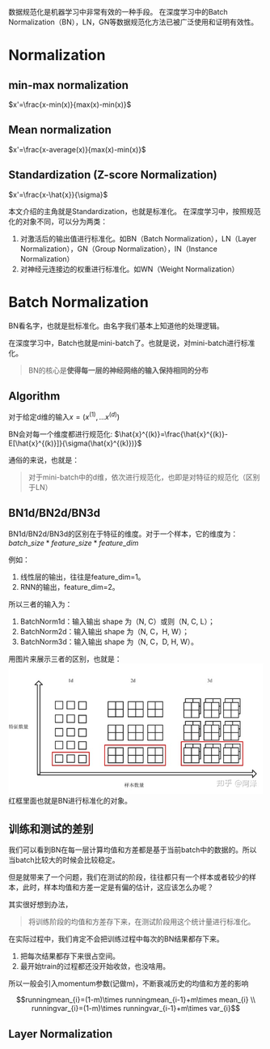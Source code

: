 数据规范化是机器学习中非常有效的一种手段。
在深度学习中的Batch Normalization（BN），LN，GN等数据规范化方法已被广泛使用和证明有效性。

# Normalization
## min-max normalization
$x'=\frac{x-min(x)}{max(x)-min(x)}$

## Mean normalization
$x'=\frac{x-average(x)}{max(x)-min(x)}$

## Standardization (Z-score Normalization)
$x'=\frac{x-\hat{x}}{\sigma}$

本文介绍的主角就是Standardization，也就是标准化。
在深度学习中，按照规范化的对象不同，可以分为两类：
1. 对激活后的输出值进行标准化。如BN（Batch Normalization），LN（Layer Normalization），GN（Group Normalization），IN（Instance Normalization）
2. 对神经元连接边的权重进行标准化。如WN（Weight Normalization）

# Batch Normalization
BN看名字，也就是批标准化。由名字我们基本上知道他的处理逻辑。

在深度学习中，Batch也就是mini-batch了。也就是说，对mini-batch进行标准化。

>BN的核心是**使得每一层的神经网络的输入保持相同的分布**

## Algorithm
对于给定d维的输入$x=(x^{(1)},...x^{(d)})$

BN会对每一个维度都进行规范化:
$\hat{x}^{(k)}=\frac{\hat{x}^{(k)}-E[\hat{x}^{(k)}]}{\sigma(\hat{x}^{(k)})}$

通俗的来说，也就是：
>对于mini-batch中的d维，依次进行规范化，也即是对特征的规范化（区别于LN）

## BN1d/BN2d/BN3d
BN1d/BN2d/BN3d的区别在于特征的维度。对于一个样本，它的维度为：
$batch\_size*feature\_size*feature\_dim$

例如：
1. 线性层的输出，往往是feature_dim=1。
2. RNN的输出，feature_dim=2。

所以三者的输入为：
1. BatchNorm1d：输入输出 shape 为（N, C）或则（N, C, L）；
2. BatchNorm2d：输入输出 shape 为（N, C，H, W）；
3. BatchNorm3d：输入输出 shape 为（N, C，D, H, W）。


用图片来展示三者的区别，也就是：
![](pics/BN.jpg)
红框里面也就是BN进行标准化的对象。

## 训练和测试的差别
我们可以看到BN在每一层计算均值和方差都是基于当前batch中的数据的。所以当batch比较大的时候会比较稳定。

但是就带来了一个问题，我们在测试的阶段，往往都只有一个样本或者较少的样本，此时，样本均值和方差一定是有偏的估计，这应该怎么办呢？

其实很好想到办法，
>将训练阶段的均值和方差存下来，在测试阶段用这个统计量进行标准化。

在实际过程中，我们肯定不会把训练过程中每次的BN结果都存下来。
1. 把每次结果都存下来很占空间。
2. 最开始train的过程都还没开始收敛，也没啥用。

所以一般会引入momentum参数(记做m)，不断衰减历史的均值和方差的影响

$$runningmean_{i}=(1-m)\times runningmean_{i-1}+m\times mean_{i} \\ 
 runningvar_{i}=(1-m)\times runningvar_{i-1}+m\times var_{i}$$

## Layer Normalization
